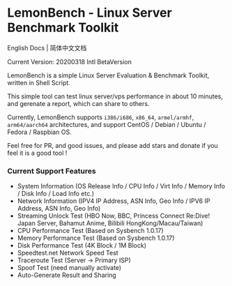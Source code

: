 # LemonBench - Linux Server Benchmark Toolkit

English Docs | 简体中文文档

Current Version: 20200318 Intl BetaVersion

LemonBench is a simple Linux Server Evaluation & Benchmark Toolkit, written in Shell Script.

This simple tool can test linux server/vps performance in about 10 minutes, and gerenate a report, which can share to others.

Currently, LemonBench supports ```i386/i686```, ```x86_64```, ```armel/armhf```, ```arm64/aarch64``` architectures, and support CentOS / Debian / Ubuntu / Fedora / Raspbian OS.

Feel free for PR, and good issues, and please add stars and donate if you feel it is a good tool !



### Current Support Features

- System Information (OS Release Info / CPU Info / Virt Info / Memory Info / Disk Info / Load Info etc.)
- Network Information (IPV4 IP Address, ASN Info, Geo Info / IPV6 IP Address, ASN Info, Geo Info)
- Streaming Unlock Test (HBO Now, BBC, Princess Connect Re:Dive! Japan Server, Bahamut Anime, Bilibili HongKong/Macau/Taiwan)
- CPU Performance Test (Based on Sysbench 1.0.17)
- Memory Performance Test (Based on Sysbench 1.0.17)
- Disk Performance Test (4K Block / 1M Block)
- Speedtest.net Network Speed Test
- Traceroute Test (Server -> Primary ISP)
- Spoof Test (need manually activate)
- Auto-Generate Result and Sharing
